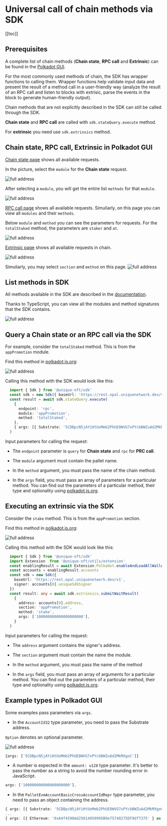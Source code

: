 # Universal call of chain methods via SDK

[[toc]]

## Prerequisites

A complete list of chain methods (**Chain state**, **RPC call** and **Extrinsic**) can be found in the [Polkadot GUI](https://polkadot.js.org/apps/?rpc=wss%3A%2F%2Fws-opal.unique.network).

For the most commonly used methods of chain, the SDK has wrapper functions to calling them.
Wrapper functions help validate input data and present the result of a method call in a user-friendly way
(analyze the result of an RPC call and listen to blocks with extrisic, parse the events in the block to generate human-friendly output).

Chain methods that are not explicitly described in the SDK can still be called through the SDK.

**Chain state** and **RPC call** are called with `sdk.stateQuery.execute` method.

For **extrinsic** you need use `sdk.extrinsics` method.

## Chain state, RPC call, Extrinsic in Polkadot GUI

[Chain state page](https://polkadot.js.org/apps/?rpc=wss%3A%2F%2Fws-opal.unique.network#/chainstate) shows all available requests.

In the picture, select the `module` for the **Chain state** request.

![full address](./images/chain-state-select-module.png)

After selecting a `module`, you will get the entire list `methods` for that `module`.

![full address](./images/chain-state-select-method.png)

[RPC call page](https://polkadot.js.org/apps/?rpc=wss%3A%2F%2Fws-opal.unique.network#/chainstate) shows all available requests.
Simuliarly, on this page you can view all `modules` and their `methods`.

Below `module` and `method` you can see the parameters for requests.
For the `totalStaked` method, the parameters are `staker` and `at`.

![full address](./images/rpc-call-params.png)

[Extrinsic page](https://polkadot.js.org/apps/?rpc=wss%3A%2F%2Fws-opal.unique.network#/extrinsics) shows all available requests in chain.

![full address](./images/extrinsic-page.png)

Simuliarly, you may select `section` and `method` on this page.
![full address](./images/extrinsic-page-select-section.png)

## List methods in SDK

All methods available in the SDK are described in the [documentation](./methods.md).

Thanks to TypeScript, you can view all the modules and method signatures that the SDK contains.

![full address](./images/overview-sdk-methods.png)

## Query a Chain state or an RPC call via the SDK

For example, consider the `totalStaked` method. This is from the `appPromotion` module.

Find this method in [polkadot.js.org](https://polkadot.js.org/apps/?rpc=wss%3A%2F%2Fws-opal.unique.network#/rpc):

![full address](./images/custom-extrinsic-polkadot-total-staked.png)

Calling this method with the SDK would look like this:

```typescript
  import { Sdk } from '@unique-nft/sdk'
  const sdk = new Sdk({ baseUrl: 'https://rest.opal.uniquenetwork.dev/v1' })
  const result = await sdk.stateQuery.execute(
    {
      endpoint: 'rpc',
      module: 'appPromotion',
      method: 'totalStaked',
    },
    { args: [{ Substrate: '5CDBpcN5jAYiHtUoMmb2PhUE8WVG7xPYcbBWZuAd2MkMXgoC' } as any] },
  )
```

Input parameters for calling the request:

- The `endpoint` parameter is `query` for **Chain state** and `rpc` for **PRC call**.

- The `module` argument must contain the pallet name.

- In the `method` argument, you must pass the name of the chain method.

- In the `args` field, you must pass an array of parameters for a particular method.
You can find out the parameters of a particular method, their type and optionality using [polkadot.js.org](https://polkadot.js.org/apps/?rpc=wss%3A%2F%2Fws-opal.unique.network#/rpc).

## Executing an extrinsic via the SDK

Consider the `stake` method. This is from the `appPromotion` section.

Find this method in [polkadot.js.org](https://polkadot.js.org/apps/?rpc=wss%3A%2F%2Fws-opal.unique.network#/extrinsics):

![full address](./images/custom-extrinsic-polkadot-stake.png)

Calling this method with the SDK would look like this:

```typescript
  import { Sdk } from '@unique-nft/sdk'
  import Extension  from '@unique-nft/utils/extension'
  const enablingResult = await Extension.Polkadot.enableAndLoadAllWallets()
  const accounts = enablingResult.accounts
  const sdk = new Sdk({
    baseUrl: 'https://rest.opal.uniquenetwork.dev/v1',
    signer: accounts[0].uniqueSdkSigner
  })
  const result: any = await sdk.extrinsics.submitWaitResult(
    {
      address: accounts[0].address,
      section: 'appPromotion',
      method: 'stake',
      args: ['100000000000000000000'],
    }
  )
```

Input parameters for calling the request:

- The `address` argument contains the signer's address.

- The `section` argument must contain the name the module.

- In the `method` argument, you must pass the name of the method

- In the `args` field, you must pass an array of arguments for a particular method.
  You can find out the parameters of a particular method, their type and optionality using [polkadot.js.org](https://polkadot.js.org/apps/?rpc=wss%3A%2F%2Fws-opal.unique.network#/extrinsics).

## Example types in Polkadot GUI

Some examples pass parameters via `args`.

- In the `AccountId32` type parameter, you need to pass the Substrate address.

`Option` denotes an optional parameter.

![full address](./images/paramater-in-gui.png)

```typescript
{args: ['5CDBpcN5jAYiHtUoMmb2PhUE8WVG7xPYcbBWZuAd2MkMXgoC']}
```

- A number is expected in the `amount: u128` type parameter.
It's better to pass the number as a string to avoid the number rounding error in JavaScript.

```typescript
args: ['100000000000000000000'],
```

- In the `PalletEvmAccountBasicCrossAccountIdRepr` type parameter, you need to pass an object containing the address.

```typescript
{ args: [{ Substrate: '5CDBpcN5jAYiHtUoMmb2PhUE8WVG7xPYcbBWZuAd2MkMXgoC' } as any] },
...
{ args: [{ Ethereum: '0xA4f4590Ad25014950995B9e75740275DF9df7375' } as any] },
```


